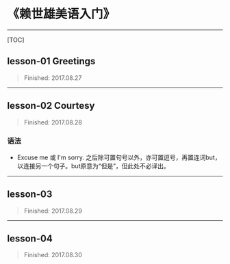 # 《赖世雄美语入门》

---

[TOC]

## lesson-01 Greetings

> Finished: 2017.08.27

----------

## lesson-02 Courtesy

> Finished: 2017.08.28

### 语法

- Excuse me 或 I'm sorry. 之后除可置句号以外，亦可置逗号，再置连词but，以连接另一个句子。but原意为“但是”，但此处不必译出。

----------

## lesson-03 

> Finished: 2017.08.29

----------

## lesson-04

> Finished: 2017.08.30